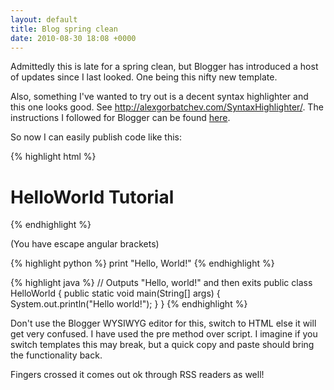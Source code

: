 ```yaml
---
layout: default
title: Blog spring clean
date: 2010-08-30 18:08 +0000
---
```


Admittedly this is late for a spring clean, but Blogger has introduced a
host of updates since I last looked. One being this nifty new template.  
  
Also, something I've wanted to try out is a decent syntax highlighter
and this one looks good. See
<http://alexgorbatchev.com/SyntaxHighlighter/>. The instructions I
followed for Blogger can be
found [here](http://www.cyberack.com/2007/07/adding-syntax-highlighter-to-blogger.html).  
  
So now I can easily publish code like this:  

{% highlight html %}
<html>
  <head>
    <title>Tutorial: HelloWorld</title>
  </head>
  <body>
    <h1>HelloWorld Tutorial</h1>
  </body>
</html>
{% endhighlight %}  

(You have escape angular brackets)  
  
{% highlight python %}
print "Hello, World!"
{% endhighlight %} 

{% highlight java %}
// Outputs "Hello, world!" and then exits
public class HelloWorld {
   public static void main(String[] args) {
       System.out.println("Hello world!");
   }
}
{% endhighlight %} 

  
Don't use the Blogger WYSIWYG editor for this, switch to HTML else it
will get very confused. I have used the pre method over script. I
imagine if you switch templates this may break, but a quick copy and
paste should bring the functionality back.  
  
Fingers crossed it comes out ok through RSS readers as well!